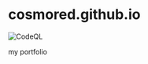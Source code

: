 # cosmored.github.io

![CodeQL](https://github.com/cosmored/cosmored.github.io/workflows/CodeQL/badge.svg)

my portfolio
